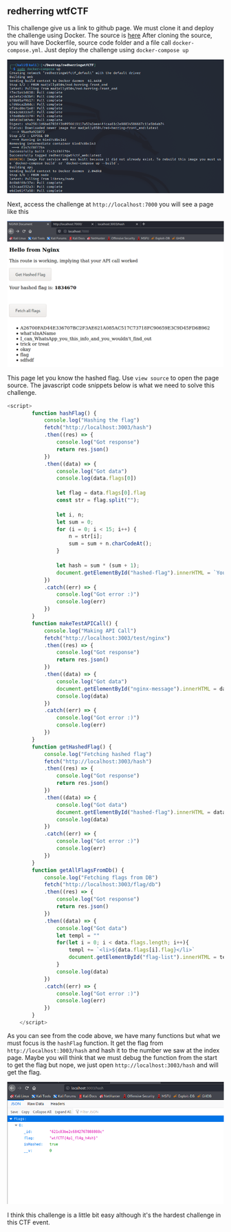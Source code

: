 ## redherring wtfCTF

This challenge give us a link to github page. We must clone it and deploy the challenge using Docker. The source is [here](https://github.com/madjelly/redherringwtfCTF)
After cloning the source, you will have Dockerfile, source code folder and a file call `docker-compose.yml`. Just deploy the challenge using `docker-compose up`

![anh1](https://raw.githubusercontent.com/quochuyy10217/MyCTFWriteups/main/wtfCTF2022/img_src/redherring_1.PNG)

Next, access the challenge at `http://localhost:7000` you will see a page like this

![anh2](https://raw.githubusercontent.com/quochuyy10217/MyCTFWriteups/main/wtfCTF2022/img_src/redherring_2.PNG)

This page let you know the hashed flag. Use `view source` to open the page source. The javascript code snippets below is what we need to solve this challenge.

```javascript
<script>
        function hashFlag() {
            console.log("Hashing the flag")
            fetch("http://localhost:3003/hash")
            .then((res) => {
                console.log("Got response")
                return res.json()
            })
            .then((data) => {
                console.log("Got data")
                console.log(data.flags[0])
                
                let flag = data.flags[0].flag
                const str = flag.split("");
    
                let i, n;
                let sum = 0;
                for (i = 0; i < 15; i++) {
                    n = str[i];
                    sum = sum + n.charCodeAt();
                }

                let hash = sum * (sum + 1);
                document.getElementById("hashed-flag").innerHTML = `Your hashed flag is: <strong>` + hash + `</strong>`
            })
            .catch((err) => {
                console.log("Got error :)")
                console.log(err)
            })
        }
        function makeTestAPICall() {
            console.log("Making API Call")
            fetch("http://localhost:3003/test/nginx")
            .then((res) => {
                console.log("Got response")
                return res.json()
            })
            .then((data) => {
                console.log("Got data")
                document.getElementById("nginx-message").innerHTML = data.message
                console.log(data)
            })
            .catch((err) => {
                console.log("Got error :)")
                console.log(err)
            })
        }
        function getHashedFlag() {
            console.log("Fetching hashed flag")
            fetch("http://localhost:3003/hash")
            .then((res) => {
                console.log("Got response")
                return res.json()
            })
            .then((data) => {
                console.log("Got data")
                document.getElementById("hashed-flag").innerHTML = data.hash
                console.log(data)
            })
            .catch((err) => {
                console.log("Got error :)")
                console.log(err)
            })
        }
        function getAllFlagsFromDb() {
            console.log("Fetching flags from DB")
            fetch("http://localhost:3003/flag/db")
            .then((res) => {
                console.log("Got response")
                return res.json()
            })
            .then((data) => {
                console.log("Got data")
                let templ = ""
                for(let i = 0; i < data.flags.length; i++){
                    templ += `<li>${data.flags[i].flag}</li>`
                    document.getElementById("flag-list").innerHTML = templ
                }
                console.log(data)
            })
            .catch((err) => {
                console.log("Got error :)")
                console.log(err)
            })
        }
    </script>
```

As you can see from the code above, we have many functions but what we must focus is the `hashFlag` function. It get the flag from `http://localhost:3003/hash` and hash it to the number we saw at the index page. Maybe you will think that we must debug the function from the start to get the flag but nope, we just open `http://localhost:3003/hash` and will get the flag.

![anh3](https://raw.githubusercontent.com/quochuyy10217/MyCTFWriteups/main/wtfCTF2022/img_src/redherring_flag.PNG)

I think this challenge is a little bit easy although it's the hardest challenge in this CTF event.